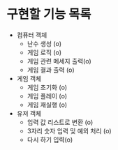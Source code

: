 # 구현할 기능 목록

- 컴퓨터 객체
  - 난수 생성 (o)
  - 게임 로직 (o)
  - 게임 관련 메세지 출력(o)
  - 게임 결과 출력 (o)
- 게임 객체
  - 게임 초기화 (o)
  - 게임 플레이 (o)
  - 게임 재실행 (o)
- 유저 객체
  - 입력 값 리스트로 변환 (o)
  - 3자리 숫자 입력 및 예외 처리 (o)
  - 다시 하기 입력(o)